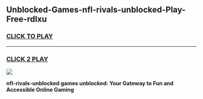 
## Unblocked-Games-nfl-rivals-unblocked-Play-Free-rdlxu
<h3>
<a href="https://premium76.site?title=nfl-rivals-unblocked&ref=21A">CLICK TO PLAY</a></h3>
<hr>

<h3>
<a href="https://premium76.site?title=nfl-rivals-unblocked&ref=21A">CLICK 2 PLAY</a>
  
</h3>

<a href="https://premium76.site?title=nfl-rivals-unblocked&ref=21A"><img src="https://clearcache.store/games.png"></a>


**nfl-rivals-unblocked games unblocked: Your Gateway to Fun and Accessible Online Gaming**
